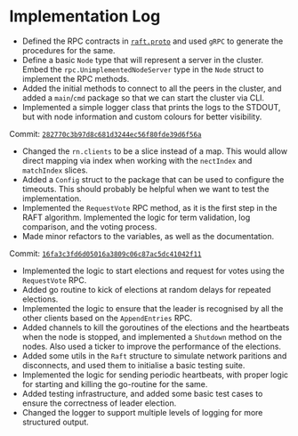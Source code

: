 # Implementation Log 

- Defined the RPC contracts in [`raft.proto`](../rpc/raft.proto) and used `gRPC` to generate the procedures for the same. 
- Define a basic `Node` type that will represent a server in the cluster. Embed the `rpc.UnimplementedNodeServer` type in the `Node` struct to implement the RPC methods.
- Added the initial methods to connect to all the peers in the cluster, and added a `main`/`cmd` package so that we can start the cluster via CLI.
- Implemented a simple logger class that prints the logs to the STDOUT, but with node information and custom colours for better visibility. 

Commit: [`282770c3b97d8c681d3244ec56f80fde39d6f56a`](https://github.com/EshaanAgg/dis/tree/282770c3b97d8c681d3244ec56f80fde39d6f56a/raft)

- Changed the `rn.clients` to be a slice instead of a map. This would allow direct mapping via index when working with the `nectIndex` and `matchIndex` slices.
- Added a `Config` struct to the package that can be used to configure the timeouts. This should probably be helpful when we want to test the implementation. 
- Implemented the `RequestVote` RPC method, as it is the first step in the RAFT algorithm. Implemented the logic for term validation, log comparison, and the voting process.
- Made minor refactors to the variables, as well as the documentation.

Commit: [`16fa3c3fd6d05016a3809c06c87ac5dc41042f11`](https://github.com/EshaanAgg/dis/tree/16fa3c3fd6d05016a3809c06c87ac5dc41042f11/raft)

- Implemented the logic to start elections and request for votes using the `RequestVote` RPC.
- Added go routine to kick of elections at random delays for repeated elections.
- Implemented the logic to ensure that the leader is recognised by all the other clients based on the `AppendEntries` RPC.
- Added channels to kill the goroutines of the elections and the heartbeats when the node is stopped, and implemented a `Shutdown` method on the nodes. Also used a ticker to improve the performance of the elections.
- Added some utils in the `Raft` structure to simulate network paritions and disconnects, and used them to initialise a basic testing suite. 
- Implemented the logic for sending periodic heartbeats, with proper logic for starting and killing the go-routine for the same. 
- Added testing infrastructure, and added some basic test cases to ensure the correctness of leader election.
- Changed the logger to support multiple levels of logging for more structured output. 